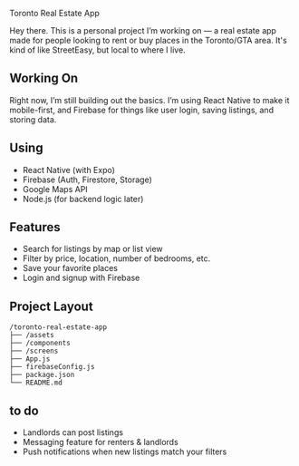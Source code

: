 Toronto Real Estate App

Hey there. This is a personal project I’m working on — a real estate app made for people looking to rent or buy places in the Toronto/GTA area. It's kind of like StreetEasy, but local to where I live.

## Working On
Right now, I’m still building out the basics. I’m using React Native to make it mobile-first, and Firebase for things like user login, saving listings, and storing data.

## Using
- React Native (with Expo)
- Firebase (Auth, Firestore, Storage)
- Google Maps API
- Node.js (for backend logic later)

## Features
- Search for listings by map or list view
- Filter by price, location, number of bedrooms, etc.
- Save your favorite places
- Login and signup with Firebase

## Project Layout
```
/toronto-real-estate-app
├── /assets
├── /components
├── /screens
├── App.js
├── firebaseConfig.js
├── package.json
└── README.md
```

## to do
- Landlords can post listings
- Messaging feature for renters & landlords
- Push notifications when new listings match your filters
